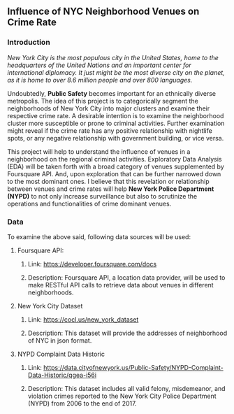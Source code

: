 ## Influence of NYC Neighborhood Venues on Crime Rate


### Introduction

*New York City is the most populous city in the United States, home to the
headquarters of the United Nations and an important center for international
diplomacy. It just might be the most diverse city on the planet, as it is home
to over 8.6 million people and over 800 languages.*

Undoubtedly, **Public Safety** becomes important for an ethnically diverse
metropolis. The idea of this project is to categorically segment the
neighborhoods of New York City into major clusters and examine their respective
crime rate. A desirable intention is to examine the neighborhood cluster more
susceptible or prone to criminal activities. Further examination might reveal if
the crime rate has any positive relationship with nightlife spots, or any
negative relationship with government building, or vice versa.

This project will help to understand the influence of venues in a neighborhood
on the regional criminal activities. Exploratory Data Analysis (EDA) will be
taken forth with a broad category of venues supplemented by Foursquare API. And,
upon exploration that can be further narrowed down to the most dominant ones. I
believe that this revelation or relationship between venues and crime rates will
help **New York Police Department (NYPD)** to not only increase surveillance but
also to scrutinize the operations and functionalities of crime dominant venues.


### Data

To examine the above said, following data sources will be used:

1.  Foursquare API:

    1.  Link: <https://developer.foursquare.com/docs>

    2.  Description: Foursquare API, a location data provider, will be used to
        make RESTful API calls to retrieve data about venues in different
        neighborhoods.

2.  New York City Dataset

    1.  Link: <https://cocl.us/new_york_dataset>

    2.  Description: This dataset will provide the addresses of neighborhood of NYC in json
        format.

3.  NYPD Complaint Data Historic

    1.  Link:
        <https://data.cityofnewyork.us/Public-Safety/NYPD-Complaint-Data-Historic/qgea-i56i>

    2.  Description: This dataset includes all valid felony, misdemeanor, and
        violation crimes reported to the New York City Police Department (NYPD)
        from 2006 to the end of 2017.
